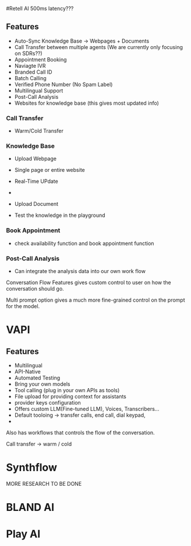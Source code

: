 #Retell AI
500ms latency???
## Features
- Auto-Sync Knowledge Base -> Webpages + Documents
- Call Transfer between multiple agents (We are currently only focusing on SDRs??)
- Appointment Booking
- Naviagte IVR
- Branded Call ID
- Batch Calling
- Verified Phone Number (No Spam Label)
- Multilingual Support
- Post-Call Analysis
- Websites for knowledge base (this gives most updated info)

### Call Transfer
- Warm/Cold Transfer

### Knowledge Base
- Upload Webpage 
 - Single page or entire website
 - Real-Time UPdate
 - 
- Upload Document

- Test the knowledge in the playground

### Book Appointment
- check availability function and book appointment function 

### Post-Call Analysis
- Can integrate the analysis data into our own work flow


Conversation Flow Features gives custom control to user on how the conversation should go. 


Multi prompt option gives a much more fine-grained control on the prompt for the model.

# VAPI
## Features
- Multilingual
- API-Native
- Automated Testing
- Bring your own models
- Tool calling (plug in your own APIs as tools)
- File upload for providing context for assistants
- provider keys configuration 
- Offers custom LLM(Fine-tuned LLM), Voices, Transcribers...
- Default tooloing -> transfer calls, end call, dial keypad,  
- 
Also has workflows that controls the flow of the conversation.


Call transfer -> warm / cold


# Synthflow

MORE RESEARCH TO BE DONE

# BLAND AI

# Play AI

